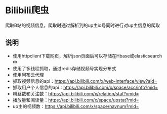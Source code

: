 # Bilibili爬虫
爬取B站的视频信息，爬取时通过解析到的up主id号同时进行对up主信息的爬取
## 说明
- 使用httpclient下载网页，解析json页面后可以存储在Hbase或elasticsearch中
- 使用了多线程抓取，通过redis存储视频号实现分布式
- 使用阿布云代理
- 抓取视频信息的api：https://api.bilibili.com/x/web-interface/view?aid=
- 抓取用户个人信息的api：https://api.bilibili.com/x/space/acc/info?mid= 
- 粉丝数和关注数：https://api.bilibili.com/x/relation/stat?vmid=
- 播放量和阅读量：https://api.bilibili.com/x/space/upstat?mid=
- up主的视频数：https://api.bilibili.com/x/space/navnum?mid=
                    

